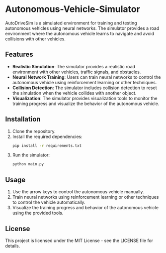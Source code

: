 # Autonomous-Vehicle-Simulator

AutoDriveSim is a simulated environment for training and testing autonomous vehicles using neural networks. The simulator provides a road environment where the autonomous vehicle learns to navigate and avoid collisions with other vehicles.

## Features

- **Realistic Simulation**: The simulator provides a realistic road environment with other vehicles, traffic signals, and obstacles.
- **Neural Network Training**: Users can train neural networks to control the autonomous vehicle using reinforcement learning or other techniques.
- **Collision Detection**: The simulator includes collision detection to reset the simulation when the vehicle collides with another object.
- **Visualization**: The simulator provides visualization tools to monitor the training progress and visualize the behavior of the autonomous vehicle.

## Installation

1. Clone the repository.
2. Install the required dependencies:
   ```bash
   pip install -r requirements.txt
3. Run the simulator:
   ```bash
   python main.py

## Usage

1. Use the arrow keys to control the autonomous vehicle manually.
2. Train neural networks using reinforcement learning or other techniques to control the vehicle automatically.
3. Visualize the training progress and behavior of the autonomous vehicle using the provided tools.

## License

This project is licensed under the MIT License - see the LICENSE file for details.
